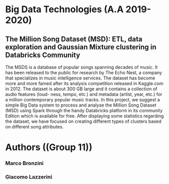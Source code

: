 # Big Data Technologies (A.A 2019-2020)
## The Million Song Dataset (MSD): ETL, data exploration and Gaussian Mixture clustering in Databricks Community
The MSDS is a database of popular songs spanning decades of music. It has been released to the public for research by The Echo Nest, a company that specializes in music intelligence services. The dataset has become more and more famed after its analysis competition released in Kaggle.com in 2012. The dataset is about 300 GB large and it contains a collection of audio features (loud- ness, tempo, etc.) and metadata (artist, year, etc.) for a million contemporary popular music tracks.
In this project, we suggest a simple Big Data system to process and analyse the Million Song Dataset (MSD) using Spark through the handy Databricks platform in its community Edition which is available for free. After displaying some statistics regarding the dataset, we have focused on creating different types of clusters based on different song attributes.

# Authors ((Group 11))
### Marco Bronzini
### Giacomo Lazzerini 

